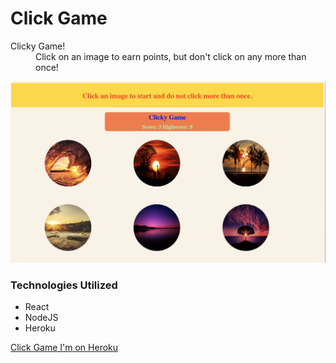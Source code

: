 # Click Game

<dl>
  <dt>Clicky Game!</dt>
  <dd>Click on an image to earn points, but don't click on any more than once!</dd>
</dl>

![Memory Game](public/assets/images/memory-game.png)
### Technologies Utilized

+ React
+ NodeJS
+ Heroku


[Click Game I'm on Heroku](https://still-bastion-40356.herokuapp.com/)